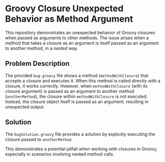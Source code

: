 # Groovy Closure Unexpected Behavior as Method Argument

This repository demonstrates an unexpected behavior of Groovy closures when passed as arguments to other methods.  The issue arises when a method that takes a closure as an argument is itself passed as an argument to another method, in a nested way.

## Problem Description

The provided `bug.groovy` file shows a method (`methodWithClosure`) that accepts a closure and executes it. When this method is called directly with a closure, it works correctly. However, when `methodWithClosure` (with its closure argument) is passed as an argument to another method (`anotherMethod`), the closure within `methodWithClosure` is not executed.  Instead, the closure object itself is passed as an argument, resulting in unexpected output.

## Solution

The `bugSolution.groovy` file provides a solution by explicitly executing the closure passed to `anotherMethod`.

This demonstrates a potential pitfall when working with closures in Groovy, especially in scenarios involving nested method calls.